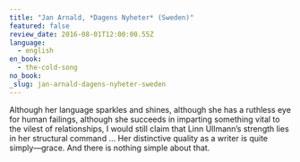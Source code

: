 ```yaml
---
title: "Jan Arnald, *Dagens Nyheter* (Sweden)"
featured: false
review_date: 2016-08-01T12:00:00.55Z
language:
  - english
en_book:
  - the-cold-song
no_book:
_slug: jan-arnald-dagens-nyheter-sweden
---
```


Although her language sparkles and shines, although she has a ruthless eye for human failings, although she succeeds in imparting something vital to the vilest of relationships, I would still claim that Linn Ullmann’s strength lies in her structural command … Her distinctive quality as a writer is quite simply—grace. And there is nothing simple about that.

